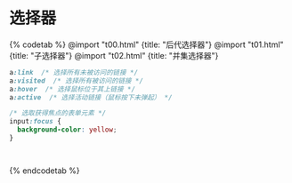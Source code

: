 # 选择器

{% codetab %}
@import "t00.html" {title: "后代选择器"}
@import "t01.html" {title: "子选择器"}
@import "t02.html" {title: "并集选择器"}
```css {title: "链接伪类选择器"}
a:link  /* 选择所有未被访问的链接 */
a:visited  /* 选择所有被访问的链接 */
a:hover  /* 选择鼠标位于其上链接 */
a:active  /* 选择活动链接（鼠标按下未弹起） */
```
```css {title: "focus伪类选择器"}
/* 选取获得焦点的表单元素 */
input:focus {
  background-color: yellow;
}
```

```txt
```
```txt
```
{% endcodetab %}